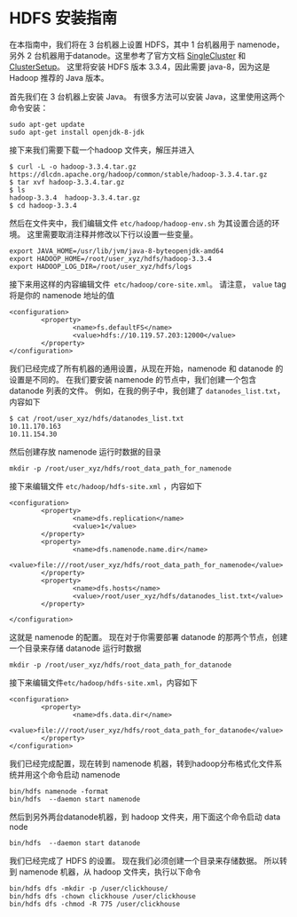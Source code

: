 
# HDFS 安装指南
在本指南中，我们将在 3 台机器上设置 HDFS，其中 1 台机器用于 namenode，另外 2 台机器用于datanode。这里参考了官方文档 [SingleCluster](https://hadoop.apache.org/docs/stable/hadoop-project-dist/hadoop-common/SingleCluster.html) 和 [ClusterSetup](https://hadoop.apache.org/docs/stable/hadoop-project-dist/hadoop-common/ClusterSetup.html)。 这里将安装 HDFS 版本 3.3.4，因此需要 java-8，因为这是 Hadoop 推荐的 Java 版本。

首先我们在 3 台机器上安装 Java。 有很多方法可以安装 Java，这里使用这两个命令安装：

```
sudo apt-get update
sudo apt-get install openjdk-8-jdk
```

接下来我们需要下载一个hadoop 文件夹，解压并进入

```
$ curl -L -o hadoop-3.3.4.tar.gz https://dlcdn.apache.org/hadoop/common/stable/hadoop-3.3.4.tar.gz
$ tar xvf hadoop-3.3.4.tar.gz
$ ls
hadoop-3.3.4  hadoop-3.3.4.tar.gz
$ cd hadoop-3.3.4
```

然后在文件夹中，我们编辑文件 `etc/hadoop/hadoop-env.sh` 为其设置合适的环境。 这里需要取消注释并修改以下行以设置一些变量。

```
export JAVA_HOME=/usr/lib/jvm/java-8-byteopenjdk-amd64
export HADOOP_HOME=/root/user_xyz/hdfs/hadoop-3.3.4
export HADOOP_LOG_DIR=/root/user_xyz/hdfs/logs
```

接下来用这样的内容编辑文件` etc/hadoop/core-site.xml`。 请注意， `value` tag 将是你的 namenode 地址的值

```
<configuration>
        <property>
                <name>fs.defaultFS</name>
                <value>hdfs://10.119.57.203:12000</value>
        </property>
</configuration>
```

我们已经完成了所有机器的通用设置，从现在开始，namenode 和 datanode 的设置是不同的。 在我们要安装 namenode 的节点中，我们创建一个包含 datanode 列表的文件。 例如，在我的例子中，我创建了 
`datanodes_list.txt`，内容如下

```
$ cat /root/user_xyz/hdfs/datanodes_list.txt
10.11.170.163
10.11.154.30
```

然后创建存放 namenode 运行时数据的目录

```
mkdir -p /root/user_xyz/hdfs/root_data_path_for_namenode
```

接下来编辑文件 `etc/hadoop/hdfs-site.xml` ，内容如下

```
<configuration>
        <property>
                <name>dfs.replication</name>
                <value>1</value>
        </property>
        <property>
                <name>dfs.namenode.name.dir</name>
                <value>file:///root/user_xyz/hdfs/root_data_path_for_namenode</value>
        </property>
        <property>
                <name>dfs.hosts</name>
                <value>/root/user_xyz/hdfs/datanodes_list.txt</value>
        </property>

</configuration>
```

这就是 namenode 的配置。 现在对于你需要部署 datanode 的那两个节点，创建一个目录来存储 datanode 运行时数据

```
mkdir -p /root/user_xyz/hdfs/root_data_path_for_datanode
```

接下来编辑文件`etc/hadoop/hdfs-site.xml`，内容如下

```
<configuration>
        <property>
                <name>dfs.data.dir</name>
                <value>file:///root/user_xyz/hdfs/root_data_path_for_datanode</value>
        </property>
</configuration>
```

我们已经完成配置，现在转到 namenode 机器，转到hadoop分布格式化文件系统并用这个命令启动 namenode

```
bin/hdfs namenode -format
bin/hdfs  --daemon start namenode
```

然后到另外两台datanode机器，到 hadoop 文件夹，用下面这个命令启动 data node

```
bin/hdfs  --daemon start datanode
```

我们已经完成了 HDFS 的设置。 现在我们必须创建一个目录来存储数据。 所以转到 namenode 机器，从 hadoop 文件夹，执行以下命令

```
bin/hdfs dfs -mkdir -p /user/clickhouse/
bin/hdfs dfs -chown clickhouse /user/clickhouse
bin/hdfs dfs -chmod -R 775 /user/clickhouse
```
